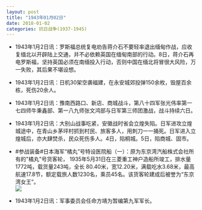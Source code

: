 ```yaml
---
layout: post
title: "1943年01月02日"
date: 2018-01-02
categories: 抗日战争(1937-1945)
---
```


<meta name="referrer" content="no-referrer" />

- 1943年1月2日讯：罗斯福总统复电劝告蒋介石不要轻率退出缅甸作战，应收复缅北以开辟陆上交通，并不必依赖英国在缅甸南部的行动。8日，蒋介石再电罗斯福，坚持英国必须在南缅投入行动，否则中国在缅北将冒很大风险，万一失败，其后果不堪设想。 

- 1943年1月2日讯：日机30架空袭福建，在永安城郊投弹150余枚，毁屋百余栋，死伤20余人。 

- 1943年1月2日讯：豫南西路口、新店、商城战斗，第八十四军张光伟率第一七四师牛秉鑫部、第一八九师张文鸿部与日军第三师团激战，战斗持续六日。 

- 1943年1月2日讯：大别山战事吃紧，安徽战时省会立煌失陷。日军进攻立煌城途中，在青山乡茅坪村抓到村民、旅客多人，用刺刀一一捅死。日军进入立煌城后，亦大肆焚杀，民众死伤多人。4日，陷桐城。5日，陷商城、固市。 

- #参战装备#日本海军“橘丸”号特设医院船（一）：原为东京湾汽船株式会社所有的"橘丸"号货客轮， 1935年5月31日在三菱重工神户造船所竣工，排水量1772吨，载货量243吨，全长 80.40米，宽12.20米，满载吃水3.68米，最高航速17.8节，额定载旅人数1230名，乘员45名。该货客轮建成后被誉为“东京湾女王”。 <br/><img src="https://wx2.sinaimg.cn/large/aca367d8ly1fn217hg2duj20zk0qo7rq.jpg" />

- 1943年1月2日讯：军事委员会任命方靖为暂编第九军军长。 

